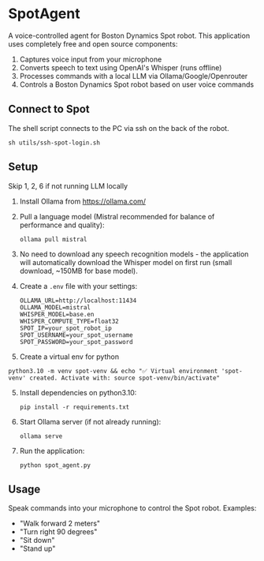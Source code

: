 # SpotAgent

A voice-controlled agent for Boston Dynamics Spot robot. This application uses completely free and open source components:

1. Captures voice input from your microphone
2. Converts speech to text using OpenAI's Whisper (runs offline)
3. Processes commands with a local LLM via Ollama/Google/Openrouter
4. Controls a Boston Dynamics Spot robot based on user voice commands

## Connect to Spot
The shell script connects to the PC via ssh on the back of the robot.
```shell
sh utils/ssh-spot-login.sh
```
## Setup

Skip 1, 2, 6 if not running LLM locally
1. Install Ollama from https://ollama.com/

2. Pull a language model (Mistral recommended for balance of performance and quality):
   ```
   ollama pull mistral
   ```

3. No need to download any speech recognition models - the application will automatically download the Whisper model on first run (small download, ~150MB for base model).

4. Create a `.env` file with your settings:
   ```
   OLLAMA_URL=http://localhost:11434
   OLLAMA_MODEL=mistral
   WHISPER_MODEL=base.en
   WHISPER_COMPUTE_TYPE=float32
   SPOT_IP=your_spot_robot_ip
   SPOT_USERNAME=your_spot_username
   SPOT_PASSWORD=your_spot_password
   ```

4. Create a virtual env for python
```shell
python3.10 -m venv spot-venv && echo "✅ Virtual environment 'spot-venv' created. Activate with: source spot-venv/bin/activate"
```
5. Install dependencies on python3.10:
   ```
   pip install -r requirements.txt
   ```

6. Start Ollama server (if not already running):
   ```
   ollama serve
   ```

7. Run the application:
   ```
   python spot_agent.py
   ```

## Usage

Speak commands into your microphone to control the Spot robot. Examples:
- "Walk forward 2 meters"
- "Turn right 90 degrees"
- "Sit down"
- "Stand up"
